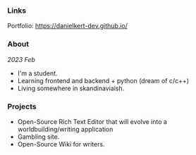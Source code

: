 ### Links

Portfolio: https://danielkert-dev.github.io/

### About
<i>2023 Feb </i>

- I'm a student.
- Learning frontend and backend + python (dream of c/c++)
- Living somewhere in skandinaviaish.

### Projects

- Open-Source Rich Text Editor that will evolve into a worldbuilding/writing application
- Gambling site. 
- Open-Source Wiki for writers.
